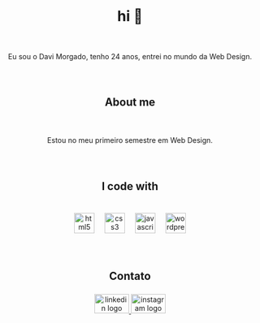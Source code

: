 <br clear="both">

<h1 align="center">hi 🐳</h1>

###

<br clear="both">

<p align="center">Eu sou o Davi Morgado, tenho 24 anos, entrei no mundo da Web Design.</p>

###

<br clear="both">

<h2 align="center">About me</h2>

###

<br clear="both">

<p align="center">Estou no meu primeiro semestre em Web Design.</p>

###

<br clear="both">

<h2 align="center">I code with</h2>

###

<br clear="both">

<div align="center">
  <img src="https://cdn.jsdelivr.net/gh/devicons/devicon/icons/html5/html5-plain.svg" height="40" alt="html5 logo"  />
  <img width="12" />
  <img src="https://cdn.jsdelivr.net/gh/devicons/devicon/icons/css3/css3-plain.svg" height="40" alt="css3 logo"  />
  <img width="12" />
  <img src="https://cdn.jsdelivr.net/gh/devicons/devicon/icons/javascript/javascript-plain.svg" height="40" alt="javascript logo"  />
  <img width="12" />
  <img src="https://cdn.jsdelivr.net/gh/devicons/devicon/icons/wordpress/wordpress-plain.svg" height="40" alt="wordpress logo"  />
</div>

###

<br clear="both">

<h2 align="center">Contato</h2>

###

<div align="center">
  <a href="https://www.linkedin.com/in/dvmorgado/" target="_blank">
    <img src="https://raw.githubusercontent.com/maurodesouza/profile-readme-generator/master/src/assets/icons/social/linkedin/default.svg" width="68" height="38" alt="linkedin logo"  />
  </a>
  <a href="https://www.instagram.com/dvmorgado/" target="_blank">
    <img src="https://raw.githubusercontent.com/maurodesouza/profile-readme-generator/master/src/assets/icons/social/instagram/default.svg" width="68" height="38" alt="instagram logo"  />
  </a>
</div>

###
